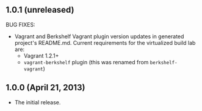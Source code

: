 ## 1.0.1 (unreleased)

BUG FIXES:

* Vagrant and Berkshelf Vagrant plugin version updates in generated project's
  README.md. Current requirements for the virtualized build lab are:
  * Vagrant 1.2.1+
  * `vagrant-berkshelf` plugin (this was renamed from `berkshelf-vagrant`)

## 1.0.0 (April 21, 2013)

* The initial release.
